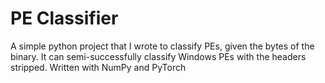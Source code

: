 # PE Classifier
A simple python project that I wrote to classify PEs, given the bytes of the binary.
It can semi-successfully classify Windows PEs with the headers stripped.
Written with NumPy and PyTorch
